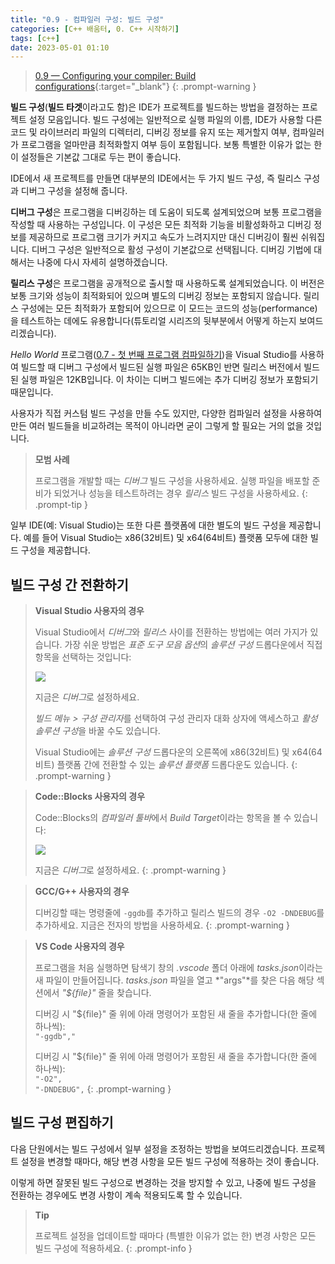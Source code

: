 ```yaml
---
title: "0.9 - 컴파일러 구성: 빌드 구성"
categories: [C++ 배움터, 0. C++ 시작하기]
tags: [c++]
date: 2023-05-01 01:10
---
```


> [0.9 — Configuring your compiler: Build configurations](https://www.learncpp.com/cpp-tutorial/configuring-your-compiler-build-configurations/){:target="_blank"}
{: .prompt-warning }

**빌드 구성**(**빌드 타겟**이라고도 함)은 IDE가 프로젝트를 빌드하는 방법을 결정하는 프로젝트 설정 모음입니다. 빌드 구성에는 일반적으로 실행 파일의 이름, IDE가 사용할 다른 코드 및 라이브러리 파일의 디렉터리, 디버깅 정보를 유지 또는 제거할지 여부, 컴파일러가 프로그램을 얼마만큼 최적화할지 여부 등이 포함됩니다. 보통 특별한 이유가 없는 한 이 설정들은 기본값 그대로 두는 편이 좋습니다.

IDE에서 새 프로젝트를 만들면 대부분의 IDE에서는 두 가지 빌드 구성, 즉 릴리스 구성과 디버그 구성을 설정해 줍니다.

**디버그 구성**은 프로그램을 디버깅하는 데 도움이 되도록 설계되었으며 보통 프로그램을 작성할 때 사용하는 구성입니다. 이 구성은 모든 최적화 기능을 비활성화하고 디버깅 정보를 제공하므로 프로그램 크기가 커지고 속도가 느려지지만 대신 디버깅이 훨씬 쉬워집니다. 디버그 구성은 일반적으로 활성 구성이 기본값으로 선택됩니다. 디버깅 기법에 대해서는 나중에 다시 자세히 설명하겠습니다.

**릴리스 구성**은 프로그램을 공개적으로 출시할 때 사용하도록 설계되었습니다. 이 버전은 보통 크기와 성능이 최적화되어 있으며 별도의 디버깅 정보는 포함되지 않습니다. 릴리스 구성에는 모든 최적화가 포함되어 있으므로 이 모드는 코드의 성능(performance)을 테스트하는 데에도 유용합니다(튜토리얼 시리즈의 뒷부분에서 어떻게 하는지 보여드리겠습니다).

_Hello World_ 프로그램([0.7 - 첫 번째 프로그램 컴파일하기](2023-04-29-0.7-compiling-your-first-program.md))을 Visual Studio를 사용하여 빌드할 때 디버그 구성에서 빌드된 실행 파일은 65KB인 반면 릴리스 버전에서 빌드된 실행 파일은 12KB입니다. 이 차이는 디버그 빌드에는 추가 디버깅 정보가 포함되기 때문입니다.

사용자가 직접 커스텀 빌드 구성을 만들 수도 있지만, 다양한 컴파일러 설정을 사용하여 만든 여러 빌드들을 비교하려는 목적이 아니라면 굳이 그렇게 할 필요는 거의 없을 것입니다.

> **모범 사례**
> 
> 프로그램을 개발할 때는 _디버그_ 빌드 구성을 사용하세요. 실행 파일을 배포할 준비가 되었거나 성능을 테스트하려는 경우 _릴리스_ 빌드 구성을 사용하세요.
{: .prompt-tip }

일부 IDE(예: Visual Studio)는 또한 다른 플랫폼에 대한 별도의 빌드 구성을 제공합니다. 예를 들어 Visual Studio는 x86(32비트) 및 x64(64비트) 플랫폼 모두에 대한 빌드 구성을 제공합니다.

## **빌드 구성 간 전환하기**

> **Visual Studio 사용자의 경우**
> 
> Visual Studio에서 *디버그*와 _릴리스_ 사이를 전환하는 방법에는 여러 가지가 있습니다. 가장 쉬운 방법은 *표준 도구 모음 옵션*의 _솔루션 구성_ 드롭다운에서 직접 항목을 선택하는 것입니다:
> 
> <img src="https://www.learncpp.com/images/CppTutorial/Chapter0/VS-BuildTarget-min.png?ezimgfmt=rs:535x40/rscb2/ng:webp/ngcb2">
> 
> 지금은 *디버그*로 설정하세요.
> 
> *빌드 메뉴 > 구성 관리자*를 선택하여 구성 관리자 대화 상자에 액세스하고 *활성 솔루션 구성*을 바꿀 수도 있습니다.
> 
> Visual Studio에는 _솔루션 구성_ 드롭다운의 오른쪽에 x86(32비트) 및 x64(64비트) 플랫폼 간에 전환할 수 있는 _솔루션 플랫폼_ 드롭다운도 있습니다.
{: .prompt-warning }

> **Code::Blocks 사용자의 경우**
> 
> Code::Blocks의 *컴파일러 툴바*에서 *Build Target*이라는 항목을 볼 수 있습니다:
> 
> <img src="https://www.learncpp.com/images/CppTutorial/Chapter0/CB-BuildTarget-min.png?ezimgfmt=rs:711x60/rscb2/ng:webp/ngcb2">
> 
> 지금은 *디버그*로 설정하세요.
{: .prompt-warning }

> **GCC/G++ 사용자의 경우**
> 
> 디버깅할 때는 명령줄에 `-ggdb`를 추가하고 릴리스 빌드의 경우 `-O2 -DNDEBUG`를 추가하세요. 지금은 전자의 방법을 사용하세요.
{: .prompt-warning }

> **VS Code 사용자의 경우**
> 
> 프로그램을 처음 실행하면 탐색기 창의 _.vscode_ 폴더 아래에 *tasks.json*이라는 새 파일이 만들어집니다. _tasks.json_ 파일을 열고 *"args"*를 찾은 다음 해당 섹션에서 _"${file}"_ 줄을 찾습니다.
> 
> 디버깅 시 "${file}" 줄 위에 아래 명령어가 포함된 새 줄을 추가합니다(한 줄에 하나씩):  
> `"-ggdb","`
>
> 디버깅 시 "${file}" 줄 위에 아래 명령어가 포함된 새 줄을 추가합니다(한 줄에 하나씩):  
> `"-O2",`  
> `"-DNDEBUG",`
{: .prompt-warning }

## **빌드 구성 편집하기**

다음 단원에서는 빌드 구성에서 일부 설정을 조정하는 방법을 보여드리겠습니다. 프로젝트 설정을 변경할 때마다, 해당 변경 사항을 모든 빌드 구성에 적용하는 것이 좋습니다.

이렇게 하면 잘못된 빌드 구성으로 변경하는 것을 방지할 수 있고, 나중에 빌드 구성을 전환하는 경우에도 변경 사항이 계속 적용되도록 할 수 있습니다.

> **Tip**
> 
> 프로젝트 설정을 업데이트할 때마다 (특별한 이유가 없는 한) 변경 사항은 모든 빌드 구성에 적용하세요.
{: .prompt-info }

